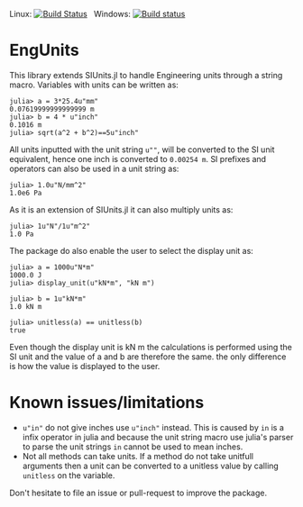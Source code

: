 Linux: [![Build Status](https://travis-ci.org/dhoegh/EngUnits.jl.svg?branch=master)](https://travis-ci.org/dhoegh/EngUnits.jl)
&nbsp;
Windows: [![Build status](https://ci.appveyor.com/api/projects/status/2wv5q6l7obp0y3k7?svg=true)](https://ci.appveyor.com/project/dhoegh/engunits-jl)
# EngUnits
This library extends SIUnits.jl to handle Engineering units through a string macro. Variables with units can be written as:
```
julia> a = 3*25.4u"mm"
0.07619999999999999 m
julia> b = 4 * u"inch"
0.1016 m
julia> sqrt(a^2 + b^2)==5u"inch"
```
All units inputted with the unit string `u""`, will be converted to the SI unit equivalent, hence one inch is converted to `0.00254 m`. SI prefixes and operators can also be used in a unit string as:
```
julia> 1.0u"N/mm^2"
1.0e6 Pa
```
As it is an extension of SIUnits.jl it can also multiply units as:
```
julia> 1u"N"/1u"m^2"
1.0 Pa
```
The package do also enable the user to select the display unit as:
```
julia> a = 1000u"N*m"
1000.0 J
julia> display_unit(u"kN*m", "kN m")

julia> b = 1u"kN*m"
1.0 kN m

julia> unitless(a) == unitless(b)
true
```
Even though the display unit is kN m the calculations is performed using the SI unit and the value of a and b are therefore the same. the only difference is how the value is displayed to the user.

# Known issues/limitations
* `u"in"` do not give inches use `u"inch"` instead. This is caused by `in` is a infix operator in julia and because the unit string macro use julia's parser to parse the unit strings `in` cannot be used to mean inches.
* Not all methods can take units. If a method do not take unitfull arguments then a unit can be converted to a unitless value by calling `unitless` on the variable.

Don't hesitate to file an issue or pull-request to improve the package.

